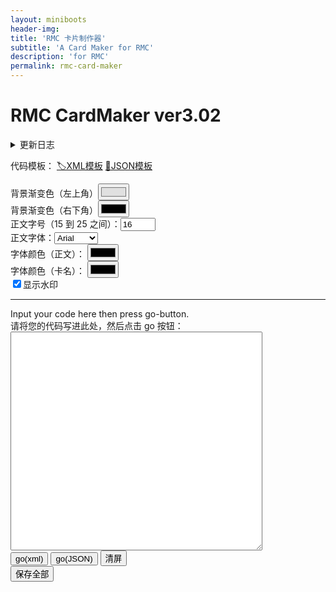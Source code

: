 ```yaml
---
layout: miniboots
header-img: 
title: 'RMC 卡片制作器'
subtitle: 'A Card Maker for RMC'
description: 'for RMC'
permalink: rmc-card-maker
---
```


<h1>RMC CardMaker ver3.02</h1>
<details>
    <summary>更新日志</summary>
    <div id="UpdateLog" style="font-family: 'Courier New', Courier, monospace;">
        <strong>2.23</strong> (2022.May.2) <br/>
        set path of renders.<br/>
        supports English Rarity also.<br/>
        <strong>3.0</strong> (2022.May.3) <br/>
        supports JSON <br/>
        new function to clean screen<br/>
        new Template of JSON<br/>
        <strong>3.01</strong> (2022.May.5) <br/>
        new display for UpdateLog<br/>
        <strong>3.02</strong> (2023.Jan.18)<br/>
        fixed several bugs<br/>
        new path of renders.<br/>
        <strong>3.03</strong> (2024.Feb.7)<br/>
        supports user watermark.<br/>
    </div>
</details>

<p>
    代码模板：
    <a href="CardMaking_Template.xml" target="_blank">🏷️XML模板</a>  
    <a href="CardMaking_Template.json" target="_blank">📜JSON模板</a>
</p>

<div>
<!--功能柄-->
<form>
  背景渐变色（左上角）<input type="color" name="favcolor" value="#E0E0E0"><br/>
  背景渐变色（右下角）<input type="color" name="favcolor" value="#000000"><br/>
  正文字号（15 到 25 之间）：<input type="number" name="favfont" min="15" max="25" value="16"><br/>
  正文字体：<select name="favfont">
		<option value="Arial">Arial</option>
		<option value="Times">Serif</option>
		<option value="Fantasy">Fantasy</option>
		</select><br/>
  字体颜色（正文）：
  <input type="color" name="favfontcolor" value="#000000"><br/>
  字体颜色（卡名）：
  <input type="color" name="favnomencolor" value="#000000"><br/>
  <input type="checkbox" id="showWatermark" value="showWatermark" checked="true">显示水印
</form>
</div>
<hr/>
Input your code here then press go-button.<br/>
请将您的代码写进此处，然后点击 go 按钮：
<div>
    <!--此处输入代码-->
        <textarea id="inputCode" style="width:80%; height:350px; font-family: 'Courier New', Courier, monospace;"></textarea>
        <br/>
        <button onclick="doTheseCards()">go(xml)</button>
        <button onclick="doTheseCardsByJSON()">go(JSON)</button>
        <button id="favClean" onclick="javascript:void(0)">清屏</button>
</div>


<div id="OutputZone">
        <!--此处输出卡片-->
</div>
<button onclick="downloadAll()">保存全部</button>

<div id='RenderZone' style="display:none;">
		<!--此处储存水印蒙版-->
		<img id='watermark' src='file:///C:/Users/Administrator/Documents/ilovebaron/watermark.png' alt="WARNING watermark Failed" srcset="{{ site.url }}/welcome-marcus.jpg">
</div>

<footer style="display:none;">
        <!--此处储存版权声明-->
        <div class="copyrightlines" id='copyrightclaim'>©GreatBaron 2022,All Rights Reserved.</div><br>
</footer>

<script>
    //Balance Constant 平衡常数
    var /*边框渐变参数*/  BC_BORDER = ['silver', 'white'],
        /*底面渐变参数*/  BC_BKG = [],
        /*下载命名前缀*/  BC_FILLE_NAME = 'PoweredByBaron',
		/*预设文本字体*/  BC_FONT = "16px Arial",
        /*预设文本颜色*/  BC_FONTC = "black",
        /*是否启用水印*/  BC_WATERMARK = false;


    //下载api
    function exportCanvasAsPNG(id, fileName) {
        //down pic
        var canvasElement = document.getElementById(id);

        var MIME_TYPE = "image/png";

        var imgURL = canvasElement.toDataURL(MIME_TYPE);

        var dlLink = document.createElement('a');
        dlLink.download = fileName;
        dlLink.href = imgURL;
        dlLink.dataset.downloadurl = [MIME_TYPE, dlLink.download, dlLink.href].join(':');

        document.body.appendChild(dlLink);
        dlLink.click();
        document.body.removeChild(dlLink);
    };

    //下面这堆构造能够换行的canvas功能 context.wrapText(text,x,y,maxWidth,lineHeight)
    CanvasRenderingContext2D.prototype.wrapText = function (text, x, y, maxWidth, lineHeight) {
        if (typeof text != 'string' || typeof x != 'number' || typeof y != 'number') {
            return;
        }

        var context = this;
        var canvas = context.canvas;

        if (typeof maxWidth == 'undefined') {
            maxWidth = (canvas && canvas.width) || 300;
        }
        if (typeof lineHeight == 'undefined') {
            lineHeight = (canvas && parseInt(window.getComputedStyle(canvas).lineHeight)) || parseInt(window.getComputedStyle(document.body).lineHeight);
        }

        // 字符分隔为数组
        var arrText = text.split('');
        var line = '';

        for (var n = 0; n < arrText.length; n++) {
            var testLine = line + arrText[n];
            var metrics = context.measureText(testLine);
            var testWidth = metrics.width;
            if (testWidth > maxWidth && n > 0) {
                context.fillText(line, x, y);
                line = arrText[n];
                y += lineHeight;
            } else {
                line = testLine;
            }
		//Baron新增的换行命令
		if(arrText[n]=='丨'){
                context.fillText(line.slice(0,-1), x, y);
                line = '';
                y += lineHeight;
            };
        if(arrText[n]=='|'){
                context.fillText(line.slice(0,-1), x, y);
                line = '';
                y += lineHeight;
            };
		//换行命令到此结束

        }
        context.fillText(line, x, y);
    };

    //抽出xml
    function abstractValueByTagname(str, tagName) {
        //创建文档对象
        var parser = new DOMParser();
        var xmlDoc = parser.parseFromString(str, "text/xml");


        //提取数据
        var countrys = xmlDoc.getElementsByTagName(tagName);
        var arr = [];
        for (var i = 0; i < countrys.length; i++) {
            arr.push(countrys[i].textContent);
        };

        return arr;
    };



    //统计卡片数量
    var canvasSum = 0;

    //清屏
    function cleanAll()
    {
        document.getElementById("OutputZone").innerHTML=""
        canvasSum=0;
        return 0
    };
    document.getElementById("favClean").onclick=function()
    {
        var msg="你确定要清屏么？该操作将会清楚此页面所有图片";
        if (confirm(msg)==true) {
            cleanAll();
            return 0;
        } else {
            return 1;
        }
    }

    //构造卡片字段
    var nomens,
        raritys,
        iniHPs,
        catas,
        trtDetls,
        UIdes;

function rarity2Num(str) {
        //将 普通-传说-未定返回为0-3
        switch (str) {
            case '普通': return 0; break;
            case '稀有': return 1; break;
            case '史诗': return 2; break;
            case '传说': return 3; break;
            case 'Common': return rarity2Num('普通'); break;
            case 'Rare': return rarity2Num('稀有'); break;
            case 'Epic': return rarity2Num('史诗'); break;
            case 'Legendary': return rarity2Num('传说'); break;
            default: return -1; break;
        }
    };

//初始化用户设置
function iniFavorite(){

//设置背景色
BC_BKG[0]=document.getElementsByName("favcolor")[0].value;
BC_BKG[1]=document.getElementsByName("favcolor")[1].value;

//设置字体字号颜色
BC_FONT=document.getElementsByName("favfont")[0].value+"px "
	   +document.getElementsByName("favfont")[1].value;
BC_FONTC=document.getElementsByName("favfontcolor")[0].value;

//设置水印
BC_WATERMARK=document.getElementById("showWatermark").checked;
if (document.getElementById("showWatermark").checked) {
    console.log("showWatermark yes")
}else{
    console.log("showWatermark no")};

return 0;
};

    //启动钩子XML
    function doTheseCards() {
        iniFavorite();

        var code = document.getElementById("inputCode").value;

        nomens = abstractValueByTagname(code, "Nomen");
        //flavors = abstractValueByTagname(code, "flavor");
        raritys = abstractValueByTagname(code, "Rarity");
        iniHPs = abstractValueByTagname(code, "Influence");
        catas = abstractValueByTagname(code, "Group");
        //traits = abstractValueByTagname(code, "trait");
        trtDetls = abstractValueByTagname(code, "Description");
        UIdes = abstractValueByTagname(code,"UId");
        /*
        mv1Ttls = abstractValueByTagname(code, "mv1Ttl");
        mv2Ttls = abstractValueByTagname(code, "mv2Ttl");
        mv1Detls = abstractValueByTagname(code, "mv1Detail");
        mv2Detls = abstractValueByTagname(code, "mv2Detail");
        wknsses = abstractValueByTagname(code, "wknss");
        antitates = abstractValueByTagname(code, "antitas");
        rtrtcsts = abstractValueByTagname(code, "retreat");
        //console.log(raritys);
        //console.log(rarity2Num(raritys[0]))
        
        for (var j = 0; j < UIdes.length; j++) {
            document.getElementById("RenderZone").innerHTML=document.getElementById("RenderZone").innerHTML+
                "<img id='"+UIdes[j]+"' src='C:/Users/Administrator/Documents/MyRenders/"+UIdes[j]+".png'>";
            //console.log(UIdes[j]);
            //TODO: 加载问题，图片还没来及加载，drawImg()就急着执行
        };*/

        for (var i = 0; i < nomens.length; i++) {      
            printPic(nomens[i], rarity2Num(raritys[i]), iniHPs[i], catas[i],trtDetls[i],UIdes[i]);
            console.log("print"+nomens[i])
        };

        console.log("printed "+canvasSum);
    };

    //启动钩子JSON
    function doTheseCardsByJSON(){
        iniFavorite();
        var code=JSON.parse(document.getElementById("inputCode").value);

        //console.log(document.getElementById("inputCode").value);
        console.log(code.length+" card(s) from JSON");
        
        for (let i = 0; i < code.length; i++) {
            printPic(code[i].Nomen,rarity2Num(code[i].Rarity),code[i].Influence,code[i].Group,code[i].Description,code[i].UId)
        };

        console.log("printed "+canvasSum);
    };

    //下载全部
    function downloadAll() {
        for (var i = 0; i < canvasSum; i++) {
            exportCanvasAsPNG("card" + i, BC_FILLE_NAME + i);
            console.log("download card" + i);
        }
    };

//KERNELcanvas
    function printPic(nomen,
        rarity, iniHP, category,
        traitDetail, Uuid
        ) {
        

        //加载蒙板，卡图
        document.getElementById("RenderZone").innerHTML=
            document.getElementById("RenderZone").innerHTML+
            "<img id='"+Uuid+"' src='MyRenders/"+Uuid+".png'>";

		//稀有度分类
        var raricolor=[];
        switch (rarity) {
            case 0: raricolor = ["普通", "black"]; break;
            case 1: raricolor = ["稀★有", "aqua"]; break;
            case 2: raricolor = ["★史诗★", "fuchsia"]; break;
            case 3: raricolor = ["★传💎说★", "gold"]; break;
            default: raricolor = ["未分级", "white"];
        }

		//生成画布上下文
        var canvas = document.createElement('canvas');
        canvas.id = "card"+canvasSum;
        canvasSum += 1;
        canvas.width = 500;
        canvas.height = 750;
        document.getElementById('OutputZone').appendChild(canvas);
        var ctx = canvas.getContext("2d");

        //BC_BORDER 决定边框颜色
        var borderFlavor = ctx.createRadialGradient(250,375,500,300,500,80)
        borderFlavor.addColorStop(0, BC_BORDER[0]);
        borderFlavor.addColorStop(1, BC_BORDER[1]);
        ctx.fillStyle = borderFlavor;
        ctx.fillRect(0, 0, 500, 750);

        //BC_BKG 决定 backgroud gradient
        var grd = ctx.createLinearGradient(0, 0, 500, 750);
        grd.addColorStop(0, BC_BKG[0]);
        grd.addColorStop(1, BC_BKG[1]);
        ctx.fillStyle = grd;
        ctx.fillRect(10, 10, 480, 730);

        //nomen zone
        ctx.fillStyle = "rgba(255,255,255,0.5)";
        ctx.fillRect(30, 30, 440, 50);

        //HP zone
        ctx.beginPath();
        ctx.arc(250, 250, 160, 0, 2 * Math.PI);
        ctx.fill();
        //HP zone uter
        //ctx.fillRect(30, 100, 440, 320);

        //rarity & category
        ctx.fillRect(30, 420, 440, 50);
        //trait
        ctx.fillRect(30, 480, 440, 250);
        //move1
        //ctx.fillRect(180, 480, 140, 160);
        //move2
        ///ctx.fillRect(330, 480, 140, 160);

        //weakness
        //ctx.fillRect(30, 650, 140, 80);
        //antitas
        //ctx.fillRect(180, 650, 140, 80);
        //retreat
        //ctx.fillRect(330, 650, 140, 80);

        //nomen 最顶部的名字
        ctx.fillStyle = "black";            //TODO: 用户自定义选择字体颜色
        ctx.font = "45px 华文隶书";
        ctx.textAlign = "center";
        ctx.textBaseline = "hanging";
        ctx.fillText(nomen, 250, 40, 440);

        //rarity
        ctx.fillStyle = raricolor[1];
        ctx.font = "30px 华文隶书";
        ctx.textBaseline = "bottom";
        ctx.fillText(raricolor[0], 110, 460);

        //iniHP
        ctx.fillStyle = "black";
        ctx.font = "144px Georgia";
        ctx.textAlign = "center";
        //ctx.textBaseline = "bottom";
        ctx.fillText(iniHP, 250, 320, 200);

        //category
        ctx.fillStyle = "black";
        ctx.font = "25px Georgia";
        ctx.textAlign = "end";
        ctx.textBaseline = "bottom";
        ctx.fillText(category, 460, 460, 180);
        ctx.textAlign = "center";
        //ctx.fillText(iniHP, 250, 460, 200);
		ctx.fillText(iniHP, 230, 460, 200);

        //trait&moves titles
        //ctx.fillStyle = "black";
        //ctx.font = "25px 华文新魏";
        //ctx.fillText(traitTitle, 100, 515, 120);
        //ctx.fillText(mv1Title, 250, 515, 120);
        //ctx.fillText(mv2Title, 400, 515, 120);

        //reaction&retreat
        //ctx.font = "20px Arial";
        //ctx.fillText("弱点", 100, 675, 120);
        //ctx.fillText(weakness, 100, 710, 120);
        //ctx.fillText("抵抗", 250, 675, 120);
        //ctx.fillText(antitas, 250, 710, 120);
        //ctx.fillText("撤退", 400, 675, 120);
        //ctx.fillText("（"+retreatCost+"）", 400, 710, 120);

        //moves details 详情描述
		ctx.font=BC_FONT;
        ctx.textAlign = "left";
        ctx.fillStyle=BC_FONTC;
        ctx.wrapText(traitDetail, 45, 510, 420, 21);
        //ctx.wrapText(mv1Detail, 250, 550, 120, 20)
        //ctx.wrapText(mv2Detail, 400, 550, 120, 20);

        //覆盖蒙版卡图
        ctx.drawImage(document.getElementById(Uuid),0,0);

		//加戳版权声明
		ctx.font="10px Times";
		ctx.textAlign="center";
		ctx.fillText(document.getElementById('copyrightclaim').innerHTML, 250,730,400);

        //加盖水印
        if (BC_WATERMARK==true) {
            ctx.drawImage(document.getElementById('watermark'),0,0);
        };

    }

</script>
